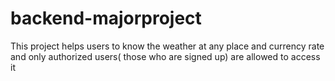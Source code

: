 # backend-majorproject
This project helps users to know the weather at any place and currency rate and only authorized users( those who are signed up) are allowed to access it 

